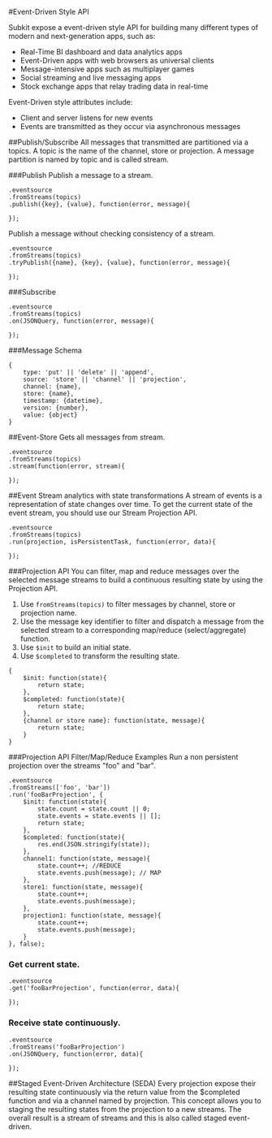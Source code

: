 #Event-Driven Style API

Subkit expose a event-driven style API for building many different types of modern and next-generation apps, such as:

* Real-Time BI dashboard and data analytics apps
* Event-Driven apps with web browsers as universal clients
* Message-intensive apps such as multiplayer games
* Social streaming and live messaging apps
* Stock exchange apps that relay trading data in real-time

Event-Driven style attributes include:

* Client and server listens for new events
* Events are transmitted as they occur via asynchronous messages 

##Publish/Subscribe
All messages that transmitted are partitioned via a topics. A topic is the name of the channel, store or projection. A message partition is named by topic and is called stream.

###Publish
Publish a message to a stream.
```
.eventsource
.fromStreams(topics)
.publish({key}, {value}, function(error, message){
	
});
```

Publish a message without checking consistency of a stream.
```
.eventsource
.fromStreams(topics)
.tryPublish({name}, {key}, {value}, function(error, message){
	
});
```

###Subscribe
```
.eventsource
.fromStreams(topics)
.on(JSONQuery, function(error, message){
	
});
```

###Message Schema
```
{
	type: 'put' || 'delete' || 'append',
	source: 'store' || 'channel' || 'projection',
	channel: {name},
	store: {name},
	timestamp: {datetime},
	version: {number},
	value: {object}
}
```

##Event-Store
Gets all messages from stream.
```
.eventsource
.fromStreams(topics)
.stream(function(error, stream){
	
});
```

##Event Stream analytics with state transformations
A stream of events is a representation of state changes over time. To get the current state of the event stream, you should use our Stream Projection API.


```
.eventsource
.fromStreams(topics)
.run(projection, isPersistentTask, function(error, data){
	
});

```

###Projection API
You can filter, map and reduce messages over the selected message streams to build a continuous resulting state by using the Projection API. 
1. Use `fromStreams(topics)` to filter messages by channel, store or projection name.
2. Use the message key identifier to filter and dispatch a message from the selected stream to a corresponding map/reduce (select/aggregate) function.
3. Use `$init` to build an initial state.
4. Use `$completed` to transform the resulting state.

```
{
	$init: function(state){
		return state;
	},
	$completed: function(state){
		return state;
	},
	{channel or store name}: function(state, message){
		return state;
	}
}
```

###Projection API Filter/Map/Reduce Examples
Run a non persistent projection over the streams "foo" and "bar". 
```
.eventsource
.fromStreams(['foo', 'bar'])
.run('fooBarProjection', {
	$init: function(state){
		state.count = state.count || 0;
		state.events = state.events || [];
		return state;
	},
	$completed: function(state){
		res.end(JSON.stringify(state));
	},
	channel1: function(state, message){
		state.count++; //REDUCE
		state.events.push(message); // MAP
	},
	store1: function(state, message){
		state.count++;
		state.events.push(message);
	},
	projection1: function(state, message){
		state.count++;
		state.events.push(message);
	}
}, false);
```

### Get current state.
```
.eventsource
.get('fooBarProjection', function(error, data){
	
});
```
### Receive state continuously.
```
.eventsource
.fromStreams('fooBarProjection')
.on(JSONQuery, function(error, data){
	
});
```

##Staged Event-Driven Architecture (SEDA)
Every projection expose their resulting state continuously via the return value from the $completed function and via a channel named by projection. This concept allows you to staging the resulting states from the projection to a new streams. The overall result is a stream of streams and this is also called staged event-driven.